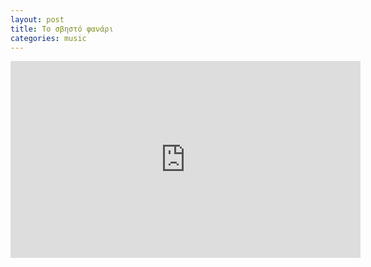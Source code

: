 ```yaml
---
layout: post
title: Το σβηστό φανάρι
categories: music
---
```


<div class="youtube-embed-container">
    <iframe width="560" height="315" src="https://www.youtube.com/embed/_PGMS6BQz5Y" title="YouTube video player" frameborder="0" allow="accelerometer; autoplay; clipboard-write; encrypted-media; gyroscope; picture-in-picture" allowfullscreen></iframe>
</div>
